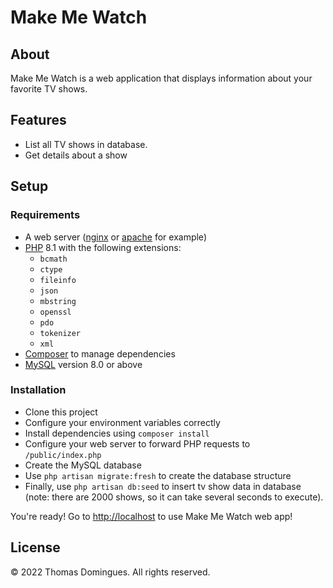 # Make Me Watch

## About

Make Me Watch is a web application that displays information about your favorite TV shows.

## Features

- List all TV shows in database.
- Get details about a show

## Setup

### Requirements

- A web server ([nginx](http://nginx.org/en/docs/) or [apache](https://httpd.apache.org/docs/2.4/) for example)
- [PHP](https://www.php.net/releases/8.1/en.php) 8.1 with the following extensions:
  - `bcmath`
  - `ctype`
  - `fileinfo`
  - `json`
  - `mbstring`
  - `openssl`
  - `pdo`
  - `tokenizer`
  - `xml`
- [Composer](https://getcomposer.org/) to manage dependencies
- [MySQL](https://dev.mysql.com/doc/refman/8.0/en/) version 8.0 or above

### Installation

- Clone this project
- Configure your environment variables correctly
- Install dependencies using `composer install`
- Configure your web server to forward PHP requests to `/public/index.php`
- Create the MySQL database
- Use `php artisan migrate:fresh` to create the database structure
- Finally, use `php artisan db:seed` to insert tv show data in database (note: there are 2000 shows, so it can take several seconds to execute).

You're ready! Go to [http://localhost](http://localhost) to use Make Me Watch web app!

## License

&copy; 2022 Thomas Domingues. All rights reserved.
